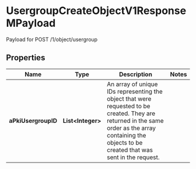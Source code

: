 

# UsergroupCreateObjectV1ResponseMPayload

Payload for POST /1/object/usergroup

## Properties

| Name | Type | Description | Notes |
|------------ | ------------- | ------------- | -------------|
|**aPkiUsergroupID** | **List&lt;Integer&gt;** | An array of unique IDs representing the object that were requested to be created.  They are returned in the same order as the array containing the objects to be created that was sent in the request. |  |



